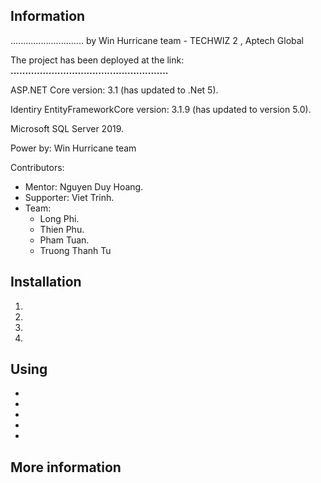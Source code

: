 

## Information

 ............................. by Win Hurricane team - TECHWIZ 2 , Aptech Global 

The project has been deployed at the link: <b>...................................................... </b>

ASP.NET Core version: 3.1 (has updated to .Net 5).

Identiry EntityFrameworkCore version: 3.1.9 (has updated to version 5.0).

Microsoft SQL Server 2019.

Power by: Win Hurricane team

Contributors:
  
* Mentor: Nguyen Duy Hoang.
* Supporter: Viet Trinh.
* Team: 
  * Long Phi.  
  * Thien Phu.
  * Pham Tuan.
  * Truong Thanh Tu
  
## Installation

1.
  
2.

3.

4. 

## Using

* 
* 
*
* 
* 
## More information


